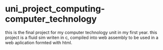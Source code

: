# uni_project_computing-computer_technology
this is the final project for my computer technology unit in my first year.
this project is a fluid sim writen in c, compiled into web assembly to be used in a web aplication formted with html.

